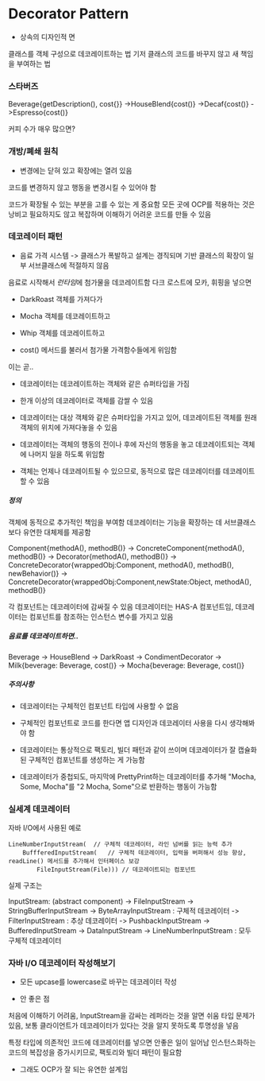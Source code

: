 # Decorator Pattern

* 상속의 디자인적 면

클래스를 객체 구성으로 데코레이트하는 법
기저 클래스의 코드를 바꾸지 않고 새 책임을 부여하는 법

### 스타버즈

Beverage{getDescription(), cost{}}
    ->HouseBlend{cost()}
    ->Decaf{cost()}
    ->Espresso{cost()}

커피 수가 매우 많으면?

### 개방/폐쇄 원칙

* 변경에는 닫혀 있고 확장에는 열려 있음

코드를 변경하지 않고 행동을 변경시킬 수 있어야 함

코드가 확장될 수 있는 부분을 고를 수 있는 게 중요함
모든 곳에 OCP를 적용하는 것은 낭비고 필요하지도 않고 복잡하며 이해하기 어려운 코드를 만들 수 있음

### 데코레이터 패턴

* 음료 가격 시스템 -> 클래스가 폭발하고 설계는 경직되며 기반 클래스의 확장이 일부 서브클래스에 적절하지 않음

음료로 시작해서 *런타임*에 첨가물을 데코레이트함
다크 로스트에 모카, 휘핑을 넣으면

* DarkRoast 객체를 가져다가

* Mocha 객체를 데코레이트하고

* Whip 객체를 데코레이트하고

* cost() 메서드를 불러서 첨가물 가격함수들에게 위임함

이는 곧..

* 데코레이터는 데코레이트하는 객체와 같은 슈퍼타입을 가짐

* 한개 이상의 데코레이터로 객체를 감쌀 수 있음

* 데코레이터는 대상 객체와 같은 슈퍼타입을 가지고 있어, 데코레이트된 객체를 원래 객체의 위치에 가져다놓을 수 있음

* 데코레이터는 객체의 행동의 전이나 후에 자신의 행동을 놓고 데코레이트되는 객체에 나머지 일을 하도록 위임함

* 객체는 언제나 데코레이트될 수 있으므로, 동적으로 많은 데코레이터를 데코레이트할 수 있음

##### 정의

객체에 동적으로 추가적인 책임을 부여함
데코레이터는 기능을 확장하는 데 서브클래스보다 유연한 대체제를 제공함

Component{methodA(), methodB()}
    -> ConcreteComponent{methodA(), methodB()}
    -> Decorator{methodA(), methodB()}
        -> ConcreteDecorator{wrappedObj:Component, methodA(), methodB(), newBehavior()}
        -> ConcreteDecorator{wrappedObj:Component,newState:Object, methodA(), methodB()}

각 컴포넌트는 데코레이터에 감싸질 수 있음
데코레이터는 HAS-A 컴포넌트임, 데코레이터는 컴포넌트를 참조하는 인스턴스 변수를 가지고 있음

##### 음료를 데코레이트하면..

Beverage
    -> HouseBlend
    -> DarkRoast
    -> CondimentDecorator
        -> Milk{beverage: Beverage, cost()}
        -> Mocha{beverage: Beverage, cost()}

##### 주의사항

* 데코레이터는 구체적인 컴포넌트 타입에 사용할 수 없음

* 구체적인 컴포넌트로 코드를 한다면 앱 디자인과 데코레이터 사용을 다시 생각해봐야 함

* 데코레이터는 통상적으로 팩토리, 빌더 패턴과 같이 쓰이며 데코레이터가 잘 캡슐화된 구체적인 컴포넌트를 생성하는 게 가능함

* 데코레이터가 중첩되도, 마지막에 PrettyPrint하는 데코레이터를 추가해 "Mocha, Some, Mocha"를 "2 Mocha, Some"으로 반환하는 행동이 가능함

### 실세계 데코레이터

자바 I/O에서 사용된 예로
```
LineNumberInputStream(  // 구체적 데코레이터, 라인 넘버를 읽는 능력 추가
    BuffferedInputStream(   // 구체적 데코레이터, 입력을 버퍼해서 성능 향상, readLine() 메서드를 추가해서 인터페이스 보강
        FileInputStream(File))) // 데코레이트되는 컴포넌트
```

실제 구조는

InputStream: (abstract component)
    -> FileInputStream
    -> StringBufferInputStream
    -> ByteArrayInputStream : 구체적 데코레이터
    -> FilterInputStream : 추상 데코레이터
        -> PushbackInputStream
        -> BufferedInputStream
        -> DataInputStream
        -> LineNumberInputStream : 모두 구체적 데코레이터

### 자바 I/O 데코레이터 작성해보기

* 모든 upcase를 lowercase로 바꾸는 데코레이터 작성

* 안 좋은 점

처음에 이해하기 어려움, InputStream을 감싸는 레퍼라는 것을 알면 쉬움
타입 문제가 있음, 보통 클라이언트가 데코레이터가 있다는 것을 알지 못하도록 투명성을 넣음

특정 타입에 의존적인 코드에 데코레이터를 넣으면 안좋은 일이 일어남
인스턴스화하는 코드의 복잡성을 증가시키므로, 팩토리와 빌더 패턴이 필요함

* 그래도 OCP가 잘 되는 유연한 설계임